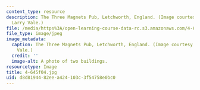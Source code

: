 ```yaml
---
content_type: resource
description: The Three Magnets Pub, Letchworth, England. (Image courtesy of Prof.
  Larry Vale.)
file: /media/https%3A/open-learning-course-data-rc.s3.amazonaws.com/4-645-selected-topics-in-architecture-architecture-from-1750-to-the-present-fall-2004/d8d8194482eea424103c3f54758e0bc0_4-645f04.jpg
file_type: image/jpeg
image_metadata:
  caption: The Three Magnets Pub, Letchworth, England. (Image courtesy of Prof. Larry
    Vale.)
  credit: ''
  image-alt: A photo of two buildings.
resourcetype: Image
title: 4-645f04.jpg
uid: d8d81944-82ee-a424-103c-3f54758e0bc0
---
```

